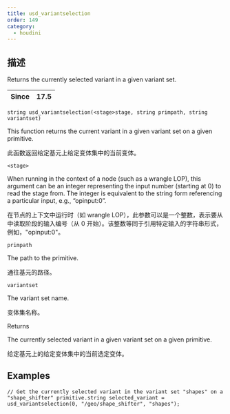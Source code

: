 ```yaml
---
title: usd_variantselection
order: 149
category:
  - houdini
---
```

    
## 描述

Returns the currently selected variant in a given variant set.

| Since | 17.5 |
| ----- | ---- |

`string usd_variantselection(<stage>stage, string primpath, string variantset)`

This function returns the current variant in a given variant set on a given
primitive.

此函数返回给定基元上给定变体集中的当前变体。

`<stage>`

When running in the context of a node (such as a wrangle LOP), this argument
can be an integer representing the input number (starting at 0) to read the
stage from. The integer is equivalent to the string form referencing a
particular input, e.g., “opinput:0”.

在节点的上下文中运行时（如 wrangle LOP），此参数可以是一个整数，表示要从中读取阶段的输入编号（从 0
开始）。该整数等同于引用特定输入的字符串形式，例如，"opinput:0"。

`primpath`

The path to the primitive.

通往基元的路径。

`variantset`

The variant set name.

变体集名称。

Returns

The currently selected variant in a given variant set on a given primitive.

给定基元上的给定变体集中的当前选定变体。

## Examples

    // Get the currently selected variant in the variant set "shapes" on a "shape_shifter" primitive.string selected_variant = usd_variantselection(0, "/geo/shape_shifter", "shapes");
